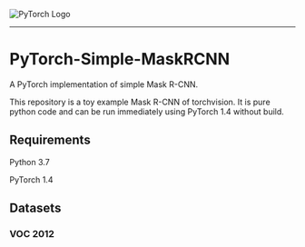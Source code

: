 ![PyTorch Logo](https://github.com/pytorch/pytorch/blob/master/docs/source/_static/img/pytorch-logo-dark.png)

--------------------------------------------------------------------------------
# PyTorch-Simple-MaskRCNN
A PyTorch implementation of simple Mask R-CNN.

This repository is a toy example Mask R-CNN of torchvision.
It is pure python code and can be run immediately using PyTorch 1.4 without build.

## Requirements

Python 3.7

PyTorch 1.4

## Datasets

### VOC 2012
